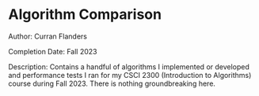 # Algorithm Comparison
 
Author: Curran Flanders

Completion Date: Fall 2023

Description: Contains a handful of algorithms I implemented or developed and performance tests I ran for my CSCI 2300 (Introduction to Algorithms) course during Fall 2023. There is nothing groundbreaking here.
